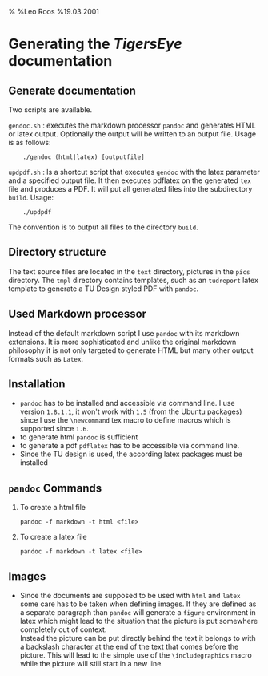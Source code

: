 %
%Leo Roos
%19.03.2001

# Generating the *TigersEye* documentation

## Generate documentation
Two scripts are available.

`gendoc.sh`
:   executes the markdown processor `pandoc` and generates HTML or latex output.
    Optionally the output will be written to an output file. Usage is as follows:
    
        ./gendoc (html|latex) [outputfile]
        
`updpdf.sh`
:   Is a shortcut script that executes `gendoc` with the latex parameter and a specified output file.
    It then executes pdflatex on the generated `tex` file and produces a PDF.
    It will put all generated files into the subdirectory `build`. Usage:
    
        ./updpdf
    
The convention is to output all files to the directory `build`.

## Directory structure

The text source files are located in the `text` directory, pictures in the `pics` directory.
The `tmpl` directory contains templates, such as an `tudreport` latex template to generate 
a TU Design styled PDF with `pandoc`.

## Used Markdown processor

Instead of the default markdown script I use `pandoc` with its markdown extensions.
It is more sophisticated and unlike the original markdown philosophy it is not only targeted
to generate HTML but many other output formats such as `Latex`.

## Installation
*   `pandoc` has to be installed and accessible via command line.
    I use version `1.8.1.1`, it won't work with `1.5` (from the
    Ubuntu packages) since I use the `\newcommand` tex macro to
    define macros which is supported since `1.6`.
*   to generate html `pandoc` is sufficient
*   to generate a pdf `pdflatex` has to be accessible via command line.
*   Since the TU design is used, the according latex packages must be
    installed

## `pandoc` Commands 
1.  To create a html file

        pandoc -f markdown -t html <file>
        
2.  To create a latex file

        pandoc -f markdown -t latex <file>

## Images
*   Since the documents are supposed to be used with `html` and `latex`
    some care has to be taken when defining images. If they are defined
    as a separate paragraph than `pandoc` will generate a `figure` environment
    in latex which might lead to the situation that the picture is put somewhere
    completely out of context.\
    Instead the picture can be put directly behind the text it belongs to with 
    a backslash character at the end of the text that comes before the picture.
    This will lead to the simple use of the `\includegraphics` macro
    while the picture will still start in a new line.
